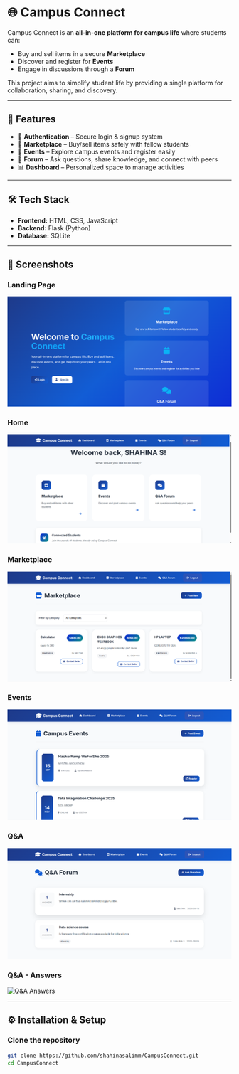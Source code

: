 # 🌐 Campus Connect

Campus Connect is an **all-in-one platform for campus life** where students can:  
- Buy and sell items in a secure **Marketplace**  
- Discover and register for **Events**  
- Engage in discussions through a **Forum**  

This project aims to simplify student life by providing a single platform for collaboration, sharing, and discovery.

---

## 🚀 Features
- 🔑 **Authentication** – Secure login & signup system  
- 🛒 **Marketplace** – Buy/sell items safely with fellow students  
- 📅 **Events** – Explore campus events and register easily  
- 💬 **Forum** – Ask questions, share knowledge, and connect with peers  
- 📊 **Dashboard** – Personalized space to manage activities  

---

## 🛠️ Tech Stack
- **Frontend:** HTML, CSS, JavaScript  
- **Backend:** Flask (Python)  
- **Database:** SQLite  
  

---

## 📸 Screenshots

### Landing Page
![Landing Page](screenshots/landing.png)

### Home
![Home](screenshots/home.png)

### Marketplace
![Marketplace](screenshots/marketplace.png)

### Events
![Events](screenshots/events.png)

### Q&A
![Q&A](screenshots/q&a.png)

### Q&A - Answers
![Q&A Answers](screenshots/q&a_discussions.png)


---

## ⚙️ Installation & Setup

### Clone the repository
```bash
git clone https://github.com/shahinasalimm/CampusConnect.git
cd CampusConnect

